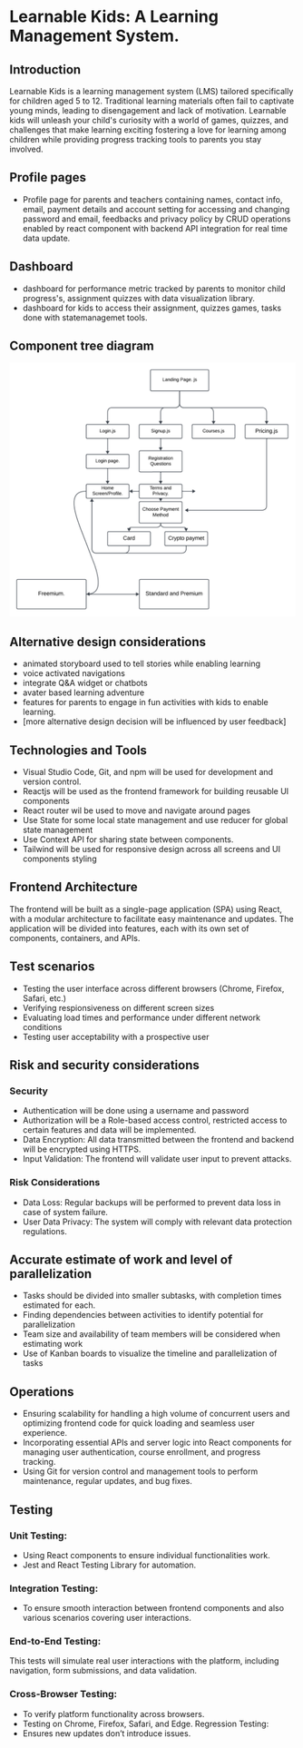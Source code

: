 # Learnable Kids: A Learning Management System.

## Introduction
Learnable Kids is a learning management system (LMS) tailored specifically for children aged 5 to 12. Traditional learning materials often fail to captivate young minds, leading to disengagement and lack of motivation. Learnable kids will unleash your child's curiosity with a world of games, quizzes, and challenges that make learning exciting fostering a love for learning among children while providing progress tracking tools to parents you stay involved.

## Profile pages
- Profile page for parents and teachers containing names, contact info, email, payment details and account setting for accessing and changing password and email, feedbacks and privacy policy by CRUD operations enabled by react component with backend API integration for real time data update.
  
## Dashboard
- dashboard for performance metric tracked by parents to monitor child progress's, assignment quizzes with data visualization library.
- dashboard for kids to access their assignment, quizzes games, tasks done with statemanagemet tools.

## Component tree diagram
![model](https://raw.githubusercontent.com/DeraJSP/build-szn-frontend-design-documentation/main/component-tree.png)

## Alternative design considerations

- animated storyboard used to tell stories while enabling learning
- voice activated navigations
- integrate Q&A widget or chatbots
- avater based learning adventure
- features for parents to engage in fun activities with kids to enable learning.
- [more alternative design decision will be influenced by user feedback]

## Technologies and Tools

- Visual Studio Code, Git, and npm will be used for development and version control.
- Reactjs will be used as the frontend framework for building reusable UI components
- React router wil be used to move and navigate around pages
- Use State for some local state management and use reducer for global state management
- Use Context API for sharing state between components.
- Tailwind will be used for responsive design across all screens and UI components styling

## Frontend Architecture

The frontend will be built as a single-page application (SPA) using React, with a modular architecture to facilitate easy maintenance and updates. The application will be divided into features, each with its own set of components, containers, and APIs.

## Test scenarios

- Testing the user interface across different browsers (Chrome, Firefox, Safari, etc.)
- Verifying respionsiveness on different screen sizes
- Evaluating load times and performance under different network conditions
- Testing user acceptability with a prospective user

## Risk and security considerations

### Security

- Authentication will be done using a username and password
- Authorization will be a Role-based access control, restricted access to certain features and data will be implemented.
- Data Encryption: All data transmitted between the frontend and backend will be encrypted using HTTPS.
- Input Validation: The frontend will validate user input to prevent attacks.

### Risk Considerations

- Data Loss: Regular backups will be performed to prevent data loss in case of system failure.
- User Data Privacy: The system will comply with relevant data protection regulations.

## Accurate estimate of work and level of parallelization

- Tasks should be divided into smaller subtasks, with completion times estimated for each.
- Finding dependencies between activities to identify potential for parallelization
- Team size and availability of team members will be considered when estimating work
- Use of Kanban boards to visualize the timeline and parallelization of tasks

## Operations

- Ensuring scalability for handling a high volume of concurrent users and optimizing frontend code for quick loading and seamless user experience.
- Incorporating essential APIs and server logic into React components for managing user authentication, course enrollment, and progress tracking.
- Using Git for version control and management tools to perform maintenance, regular updates, and bug fixes.
  
## Testing
  
 ### Unit Testing:
  
  - Using React components to ensure individual functionalities work.
  - Jest and React Testing Library for automation.
    
 ### Integration Testing:

  - To ensure smooth interaction between frontend components and also various scenarios covering user interactions.
  
 ### End-to-End Testing:
 This tests will simulate real user interactions with the platform, including navigation, form submissions, and data validation.
  
 ### Cross-Browser Testing:
  
  - To verify platform functionality across browsers.
  - Testing on Chrome, Firefox, Safari, and Edge.
    Regression Testing:
  - Ensures new updates don’t introduce issues.
